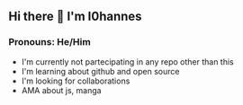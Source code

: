 ## Hi there 👋 I'm I0hannes
### Pronouns: He/Him
- I'm currently not partecipating in any repo other than this
- I'm learning about github and open source
- I'm looking for collaborations
- AMA about js, manga


<!--
**I0hannes/I0hannes** is a ✨ _special_ ✨ repository because its `README.md` (this file) appears on your GitHub profile.

Here are some ideas to get you started:

- 🔭 I’m currently working on ...
- 🌱 I’m currently learning ...
- 👯 I’m looking to collaborate on ...
- 🤔 I’m looking for help with ...
- 💬 Ask me about ...
- 📫 How to reach me: ...
- 😄 Pronouns: ...
- ⚡ Fun fact: ...
-->
